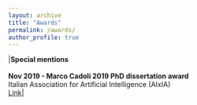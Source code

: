 ```yaml
---
layout: archive
title: "Awards"
permalink: /awards/
author_profile: true
---
```


|**Special mentions**<br/><br/>**Nov 2019 - Marco Cadoli 2019 PhD dissertation award**<br/>Italian Association for Artificial Intelligence (AIxIA)<br/>[Link](https://aixia.it/premi/premio-per-neodottori-di-ricerca-marco-cadoli-annuale/)|